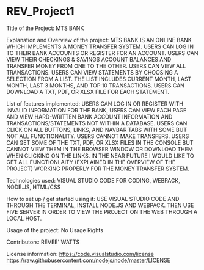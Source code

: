 # REV_Project1
Title of the Project: MTS BANK

Explanation and Overview of the project: MTS BANK IS AN ONLINE BANK WHICH IMPLEMENTS A MONEY TRANSFER SYSTEM. USERS CAN LOG IN TO THEIR BANK ACCOUNTS OR REGISTER FOR AN ACCOUNT. USERS CAN VIEW THEIR CHECKINGS & SAVINGS ACCOUNT BALANCES AND TRANSFER MONEY FROM ONE TO THE OTHER. USERS CAN VIEW ALL TRANSACTIONS. USERS CAN VIEW STATEMENTS BY CHOOSING A SELECTION FROM A LIST. THE LIST INCLUDES CURRENT MONTH, LAST MONTH, LAST 3 MONTHS, AND TOP 10 TRANSACTIONS. USERS CAN DOWNLOAD A TXT, PDF, OR XLSX FILE FOR EACH STATEMENT.

List of features implemented: USERS CAN LOG IN OR REGISTER WITH INVALID INFORMATION FOR THE BANK, USERS CAN VIEW EACH PAGE AND VIEW HARD-WRITTEN BANK ACCOUNT INFORMATION AND TRANSACTIONS/STATEMENTS NOT WITHIN A DATABASE. USERS CAN CLICK ON ALL BUTTONS, LINKS, AND NAVBAR TABS WITH SOME BUT NOT ALL FUNCTIONALITY. USERS CANNOT MAKE TRANSFERS. USERS CAN GET SOME OF THE TXT, PDF, OR XLSX FILES IN THE CONSOLE BUT CANNOT VIEW THEM IN THE BROWSER WINDOW OR DOWNLOAD THEM WHEN CLICKING ON THE LINKS. IN THE NEAR FUTURE I WOULD LIKE TO GET ALL FUNCTIONLAITY (EXPLAINED IN THE OVERVIEW OF THE PROJECT) WORKING PROPERLY FOR THE MONEY TRANSFER SYSTEM.

Technologies used: VISUAL STUDIO CODE FOR CODING, WEBPACK, NODE.JS, HTML/CSS

How to set up / get started using it: USE VISUAL STUDIO CODE AND THROUGH THE TERMINAL, INSTALL NODE.JS AND WEBPACK. THEN USE FIVE SERVER IN ORDER TO VIEW THE PROJECT ON THE WEB THROUGH A LOCAL HOST.

Usage of the project: No Usage Rights

Contributors: REVEE' WATTS

License information: https://code.visualstudio.com/license https://raw.githubusercontent.com/nodejs/node/master/LICENSE 
